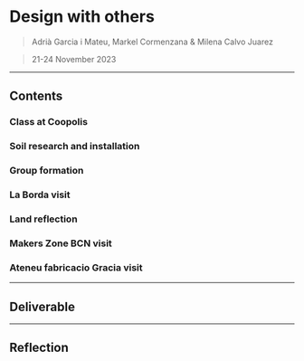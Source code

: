 # **Design with others**

> Adrià Garcia i Mateu, Markel Cormenzana & Milena Calvo Juarez

> 21-24 November 2023

---

## **Contents**

### Class at Coopolis


### Soil research and installation


### Group formation


### La Borda visit


### Land reflection


### Makers Zone BCN visit


### Ateneu fabricacio Gracia visit

______________________________
## **Deliverable**


______________________________
## **Reflection**